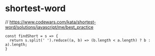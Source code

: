 # shortest-word
// https://www.codewars.com/kata/shortest-word/solutions/javascript/me/best_practice


```
const findShort = s => {
  return s.split(' ').reduce((a, b) => (b.length < a.length) ? b : a).length;
}
```

